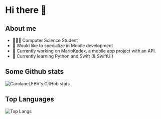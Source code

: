 # Hi there 👋

## About me
- 👩🏼‍🎓 Computer Science Student
- 📱 Would like to specialize in Mobile development
- 🔭 Currently working on MarioKedex, a mobile app project with an API.
- 🌱 Currently learning Python and Swift (& SwiftUI) 


## Some Github stats
![CarolaneLFBV's GitHub stats](https://github-readme-stats.vercel.app/api?username=carolanelfbv&show_icons=true&theme=tokyonight)

## Top Languages
![Top Langs](https://github-readme-stats.vercel.app/api/top-langs/?username=carolanelfbv&langs_count=8)


